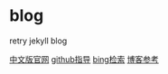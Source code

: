 # blog
retry jekyll blog

[中文版官网](http://jekyllcn.com/)
[github指导](https://help.github.com/cn/github/working-with-github-pages/creating-a-github-pages-site-with-jekyll)
[bing检索](https://www.bing.com/search?form=MOZCON&pc=MOZI&q=Jekyll)
[博客参考](https://www.cnblogs.com/laughitover/p/9069219.html)
